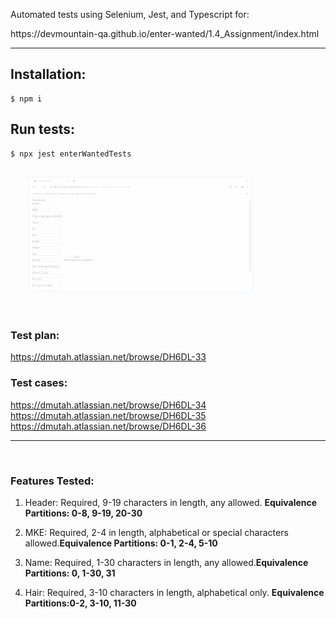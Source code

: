 <p>Automated tests using Selenium, Jest, and Typescript for:</p> <a>https://devmountain-qa.github.io/enter-wanted/1.4_Assignment/index.html</a>



---------------------------------------------------------

<h2>Installation:</h2>

```console
$ npm i
```

<h2>Run tests:</h2>

```console
$ npx jest enterWantedTests
```
<img style="margin: 1em 1em 0 2em; border: .3em solid aliceblue; border-radius: .24em; filter: opacity(0.4);" width="70%" src="test.gif"></img>

<br/>
<h3>Test plan: </h3>


https://dmutah.atlassian.net/browse/DH6DL-33

<h3>Test cases:</h3>

https://dmutah.atlassian.net/browse/DH6DL-34<br/>
https://dmutah.atlassian.net/browse/DH6DL-35<br/>
https://dmutah.atlassian.net/browse/DH6DL-36<br/>
<hr/><br/>

<h3>Features Tested:</h3>

1. Header: Required, 9-19 characters in length, any allowed. <b>Equivalence Partitions: 0-8, 9-19, 20-30</b>

2. MKE: Required, 2-4 in length, alphabetical or special characters allowed.<b>Equivalence Partitions: 0-1, 2-4, 5-10</b>

3. Name: Required, 1-30 characters in length, any allowed.<b>Equivalence Partitions: 0, 1-30, 31</b>

4. Hair: Required, 3-10 characters in length, alphabetical only. <b>Equivalence Partitions:0-2, 3-10, 11-30</b>




